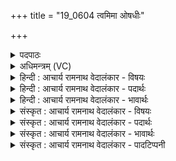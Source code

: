 +++
title = "19_0604 त्वमिमा ओषधीः"

+++
<details><summary>पदपाठः</summary>

त्व꣢म्। इ꣣माः꣢। ओ꣡ष꣢꣯धीः। ओ꣡ष꣢꣯। धीः꣣। सोम। वि꣡श्वाः꣢꣯। त्वम्। अ꣣पः꣢। अ꣣जनयः। त्व꣢म्। गाः। त्वम्। आ। अ꣣तनोः। उरु꣢। अ꣣न्त꣡रि꣢क्षम्। त्वम्। ज्यो꣡ति꣢꣯षा। वि। त꣡मः꣢꣯। व꣣वर्थ। ६०४।
</details>

<details><summary>अधिमन्त्रम् (VC)</summary>

- सोमः
- गोतमो राहूगणः
- त्रिष्टुप्
- धैवतः
- आरण्यं काण्डम्
</details>

<details><summary>हिन्दी : आचार्य रामनाथ वेदालंकार - विषयः</summary>

अगले मन्त्र में सोम परमेश्वर की महिमा वर्णित की गयी है।
</details>

<details><summary>हिन्दी : आचार्य रामनाथ वेदालंकार - पदार्थः</summary>

पदार्थान्वय -  हे (सोम) सर्वोत्पादक परमात्मन् ! (त्वम्) सर्वशक्तिमान् आपने (इमाः) इन दृश्यमान (विश्वाः) सब (ओषधीः) रोगनिवारक सोमलता आदि ओषधियों को, (त्वम्) सर्वोपकारी आपने (अपः) जलों को, (त्वम्) सब प्राणियों के पालनकर्ता आपने (गाः) गौओं को (अजनयः) उत्पन्न किया है। (त्वम्) सबके विस्तारक आपने उरु विशाल (अन्तरिक्षम्) अन्तरिक्ष को (आतनोः) विस्तीर्ण किया है। (त्वम्) सर्वप्रकाशक आप (ज्योतिषा) सूर्य की ज्योति से (तमः) रात्रि के अन्धकार को (वि ववर्थ) निवारण करते हो ॥३॥
</details>

<details><summary>हिन्दी : आचार्य रामनाथ वेदालंकार - भावार्थः</summary>

भावार्थ -  परमात्मा द्वारा ही यह चराचररूप सब जगत् उत्पन्न, पालित, पोषित और व्यवस्थित किया जाकर सबको सुख दे रहा है ॥३॥
</details>

<details><summary>संस्कृत : आचार्य रामनाथ वेदालंकार - विषयः</summary>

अथ सोमाख्यस्य परमेश्वरस्य महिमानमाह।
</details>

<details><summary>संस्कृत : आचार्य रामनाथ वेदालंकार - पदार्थः</summary>

पदार्थान्वय -  हे (सोम) सर्वोत्पादक परमात्मन् ! यः सवति चराचरं जगत् स सोमः। षु प्रसवैश्वर्ययोः। ‘अर्तिस्तुसु०’ उ० १।१४ इति मन्। (त्वम्) सर्वशक्तिमान् (इमाः) एताः दृश्यमानाः (विश्वाः) समस्ताः (ओषधीः) रोगनिवारिकाः सोमलताद्याः, (त्वम्) सर्वोपकारी (अपः) जलानि, (त्वम्) सर्वप्राणिपालकः (गाः) धेनूः (अजनयः) उत्पादितवानसि। (त्वम्) सर्वविस्तारकः (उरु) विशालम् (अन्तरिक्षम्) मध्यलोकम् (आ अतनोः) विस्तारितवानसि। (त्वम्) सर्वप्रकाशकः (ज्योतिषा) सूर्यप्रकाशेन (तमः) रात्र्याः अन्धकारम् (वि ववर्थ) निवारयसि। वृञ् वरणे धातोः सामान्यार्थे लिटि ‘बभूथाततन्थजगृभ्मववर्थेति निगमे’ अ० ७।२।६४ इति निपातनाद् इट्प्रतिषेधे रूपम्। “ववरिथेति भाषायाम्। क्रादिसूत्रादेवास्य प्रतिषेधे सिद्धे नियमार्थं वचनम्। निगम एव, न भाषाया”मिति काशिकावृत्तिः ॥३॥२
</details>

<details><summary>संस्कृत : आचार्य रामनाथ वेदालंकार - भावार्थः</summary>

भावार्थ -  परमात्मनैवेदं चराचररूपं सर्वं जगदुत्पादितं पालितं पोषितं व्यवस्थापितं च सर्वान् सुखयति ॥३॥
</details>

<details><summary>संस्कृत : आचार्य रामनाथ वेदालंकार - पादटिप्पनी</summary>

टिप्पनी -   १. ऋ० १।९१।२२, य० ३४।२२ ‘त्वमाततन्थोर्वन्तरिक्षं’ इति पाठः। २. दयानन्दर्षिर्मन्त्रमिमम् ऋग्भाष्ये परमेश्वरपक्षे यजुर्भाष्ये च राजपक्षे व्याख्यातवान्।
</details>